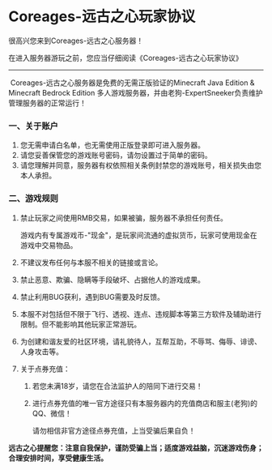 # Coreages-远古之心玩家协议

很高兴您来到Coreages-远古之心服务器！

在进入服务器游玩之前，您应当仔细阅读《Coreages-远古之心玩家协议》

------

​	Coreages-远古之心服务器是免费的无需正版验证的Minecraft Java Edition & Minecraft Bedrock Edition 多人游戏服务器，并由老狗-ExpertSneeker负责维护管理服务器的正常运行！

### 一、关于账户

1. 您无需申请白名单，也无需使用正版登录即可进入服务器。
2. 请您妥善保管您的游戏账号密码，请勿设置过于简单的密码。
3. 请您理解并同意，服务器有权依照相关条例封禁您的游戏账号，相关损失由您本人承担。

### 二、游戏规则

1. 禁止玩家之间使用RMB交易，如果被骗，服务器不承担任何责任。

   游戏内有专属游戏币-"现金"，是玩家间流通的虚拟货币，玩家可使用现金在游戏中交易物品。

2. 不建议发布任何与本服不相关的链接或言论。

3. 禁止恶意、欺骗、隐瞒等手段破坏、占据他人的游戏成果。

4. 禁止利用BUG获利，遇到BUG需要及时反馈。

6. 本服不对包括但不限于飞行、透视、连点、违规脚本等第三方软件及辅助进行限制。但不能影响其他玩家正常游玩。

7. 为创建和谐友爱的社区环境，请礼貌待人，互帮互助，不辱骂、侮辱、诽谤、人身攻击等。

8. 关于点券充值：

   1. 若您未满18岁，请您在合法监护人的陪同下进行交易！

   2. 进行点券充值的唯一官方途径只有本服务器内的充值商店和服主(老狗)的QQ、微信！

      请勿相信非官方途径点券充值，上当受骗后果自负！

**远古之心提醒您：注意自我保护，谨防受骗上当；适度游戏益脑，沉迷游戏伤身；合理安排时间，享受健康生活。**

